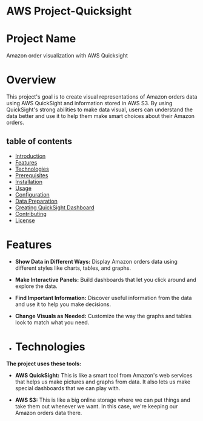 # AWS Project-Quicksight
# Project Name 
Amazon order visualization with AWS Quicksight
# Overview
This project's goal is to create visual representations of Amazon orders data using AWS QuickSight and information stored in AWS S3. By using QuickSight's strong abilities to make data visual, users can understand the data better and use it to help them make smart choices about their Amazon orders.
## table of contents
- [Introduction](#introduction)
- [Features](#Features)
- [Technologies](#Technologies)
- [Prerequisites](#Prerequisites)
- [Installation](#Installation)
- [Usage](#Usage)
- [Configuration](#Configuration)
- [Data Preparation](#DataPreparation)
- [Creating QuickSight Dashboard](#CreatingQuickSightDashboard)
- [Contributing](#Contributing)
- [License](#License)
# Features
* **Show Data in Different Ways:** Display Amazon orders data using different styles like charts, tables, and graphs.

* **Make Interactive Panels:** Build dashboards that let you click around and explore the data.

* **Find Important Information:** Discover useful information from the data and use it to help you make decisions.

* **Change Visuals as Needed:** Customize the way the graphs and tables look to match what you need.
* # Technologies
**The project uses these tools:**

* **AWS QuickSight:** This is like a smart tool from Amazon's web services that helps us make pictures and graphs from data. It also lets us make special dashboards that we can play with.

* **AWS S3:** This is like a big online storage where we can put things and take them out whenever we want. In this case, we're keeping our Amazon orders data there.
